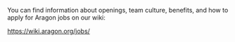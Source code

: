You can find information about openings, team culture, benefits, and how to apply for Aragon jobs on our wiki:

https://wiki.aragon.org/jobs/
